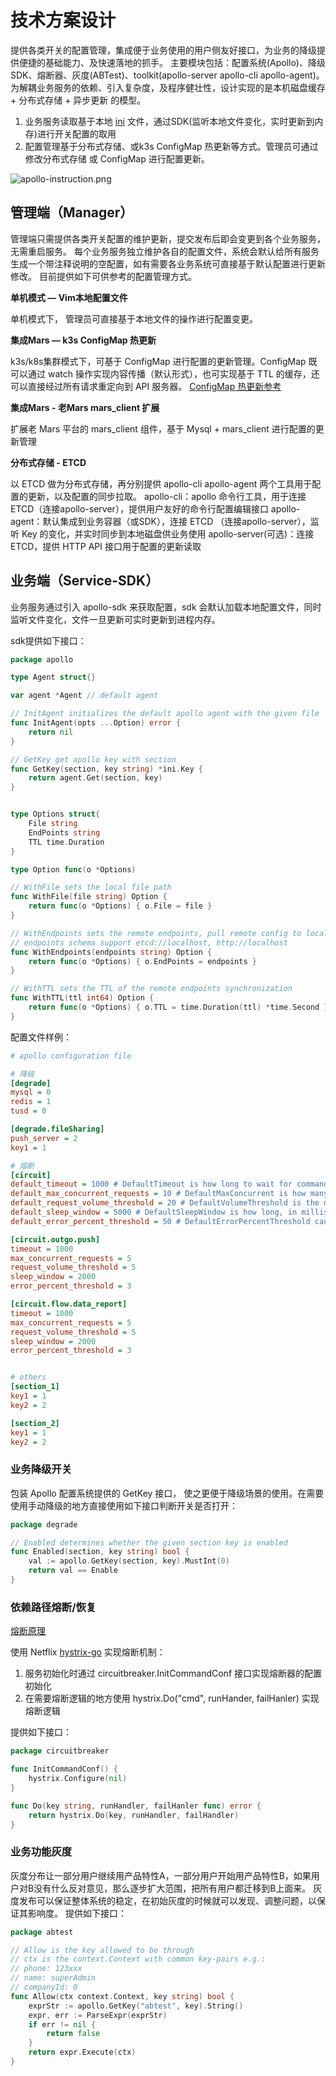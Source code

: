 # 技术方案设计

提供各类开关的配置管理，集成便于业务使用的用户侧友好接口，为业务的降级提供便捷的基础能力、及快速落地的抓手。
主要模块包括：配置系统(Apollo)、降级SDK、熔断器、灰度(ABTest)、toolkit(apollo-server apollo-cli apollo-agent)。
为解耦业务服务的依赖、引入复杂度，及程序健壮性，设计实现的是本机磁盘缓存 + 分布式存储 + 异步更新 的模型。
1. 业务服务读取基于本地 [ini](https://www.jianshu.com/p/7f60e3ee905b) 文件，通过SDK(监听本地文件变化，实时更新到内存)进行开关配置的取用
2. 配置管理基于分布式存储、或k3s ConfigMap 热更新等方式。管理员可通过修改分布式存储 或 ConfigMap 进行配置更新。

![apollo-instruction.png](apollo-instruction.png)

## 管理端（Manager）

管理端只需提供各类开关配置的维护更新，提交发布后即会变更到各个业务服务，无需重启服务。
每个业务服务独立维护各自的配置文件，系统会默认给所有服务生成一个带注释说明的空配置，如有需要各业务系统可直接基于默认配置进行更新修改。
目前提供如下可供参考的配置管理方式。


**单机模式 — Vim本地配置文件**

单机模式下， 管理员可直接基于本地文件的操作进行配置变更。


**集成Mars — k3s ConfigMap 热更新**

k3s/k8s集群模式下，可基于 ConfigMap 进行配置的更新管理。ConfigMap 既可以通过 watch 操作实现内容传播（默认形式），也可实现基于 TTL 的缓存，还可以直接经过所有请求重定向到 API 服务器。
[ConfigMap 热更新参考](https://jimmysong.io/kubernetes-handbook/concepts/configmap-hot-update.html)


**集成Mars - 老Mars mars_client 扩展**

扩展老 Mars 平台的 mars_client 组件，基于 Mysql + mars_client 进行配置的更新管理


**分布式存储 - ETCD**

以 ETCD 做为分布式存储，再分别提供 apollo-cli apollo-agent 两个工具用于配置的更新，以及配置的同步拉取。
apollo-cli：apollo 命令行工具，用于连接 ETCD（连接apollo-server），提供用户友好的命令行配置编辑接口
apollo-agent：默认集成到业务容器（或SDK），连接 ETCD （连接apollo-server），监听 Key 的变化，并实时同步到本地磁盘供业务使用
apollo-server(可选)：连接 ETCD，提供 HTTP API 接口用于配置的更新读取

## 业务端（Service-SDK）

业务服务通过引入 apollo-sdk 来获取配置，sdk 会默认加载本地配置文件，同时监听文件变化，文件一旦更新可实时更新到进程内存。

sdk提供如下接口：
```go
package apollo

type Agent struct{}

var agent *Agent // default agent

// InitAgent initializes the default apollo agent with the given file
func InitAgent(opts ...Option) error {
	return nil
}

// GetKey get apollo key with section
func GetKey(section, key string) *ini.Key {
	return agent.Get(section, key)
}


type Options struct{
	File string
	EndPoints string
	TTL time.Duration
}

type Option func(o *Options)

// WithFile sets the local file path
func WithFile(file string) Option {
	return func(o *Options) { o.File = file }
}

// WithEndpoints sets the remote endpoints, pull remote config to local with ttl
// endpoints schema support etcd://localhost, http://localhost
func WithEndpoints(endpoints string) Option {
	return func(o *Options) { o.EndPoints = endpoints }
}

// WithTTL sets the TTL of the remote endpoints synchronization
func WithTTL(ttl int64) Option {
	return func(o *Options) { o.TTL = time.Duration(ttl) *time.Second }
}
```


配置文件样例：
```ini
# apollo configuration file

# 降级
[degrade]
mysql = 0
redis = 1
tusd = 0

[degrade.fileSharing]
push_server = 2
key1 = 1

# 熔断
[circuit]
default_timeout = 1000 # DefaultTimeout is how long to wait for command to complete, in milliseconds
default_max_concurrent_requests = 10 # DefaultMaxConcurrent is how many commands of the same type can run at the same time
default_request_volume_threshold = 20 # DefaultVolumeThreshold is the minimum number of requests needed before a circuit can be tripped due to health
default_sleep_window = 5000 # DefaultSleepWindow is how long, in milliseconds, to wait after a circuit opens before testing for recovery
default_error_percent_threshold = 50 # DefaultErrorPercentThreshold causes circuits to open once the rolling measure of errors exceeds this percent of requests

[circuit.outgo.push]
timeout = 1000
max_concurrent_requests = 5
request_volume_threshold = 5
sleep_window = 2000
error_percent_threshold = 3

[circuit.flow.data_report]
timeout = 1000
max_concurrent_requests = 5
request_volume_threshold = 5
sleep_window = 2000
error_percent_threshold = 3


# others
[section_1]
key1 = 1
key2 = 2

[section_2]
key1 = 1
key2 = 2
```

### 业务降级开关

包装 Apollo 配置系统提供的 GetKey 接口， 使之更便于降级场景的使用。在需要使用手动降级的地方直接使用如下接口判断开关是否打开：
```go
package degrade

// Enabled determines whether the given section key is enabled
func Enabled(section, key string) bool {
	val := apollo.GetKey(section, key).MustInt(0)
	return val == Enable
}
```


### 依赖路径熔断/恢复

[熔断原理](https://www.jianshu.com/p/fc19f6ed6d0d)

使用 Netflix [hystrix-go](https://github.com/afex/hystrix-go) 实现熔断机制：
1. 服务初始化时通过 circuitbreaker.InitCommandConf 接口实现熔断器的配置初始化
2. 在需要熔断逻辑的地方使用 hystrix.Do("cmd", runHander, failHanler) 实现熔断逻辑

提供如下接口：
```go
package circuitbreaker

func InitCommandConf() {
	hystrix.Configure(nil)
}

func Do(key string, runHandler, failHanler func) error {
	return hystrix.Do(key, runHandler, failHandler)
}
```

### 业务功能灰度

灰度分布让一部分用户继续用产品特性A，一部分用户开始用产品特性B，如果用户对B没有什么反对意见，那么逐步扩大范围，把所有用户都迁移到B上面来。
灰度发布可以保证整体系统的稳定，在初始灰度的时候就可以发现、调整问题，以保证其影响度。
提供如下接口：
```go
package abtest

// Allow is the key allowed to be through
// ctx is the context.Context with common key-pairs e.g.: 
// phone: 123xxx 
// name: superAdmin 
// companyId: 0
func Allow(ctx context.Context, key string) bool {
	exprStr := apollo.GetKey("abtest", key).String()
	expr, err := ParseExpr(exprStr)
	if err != nil {
		return false
	}
	return expr.Execute(ctx)
}
```